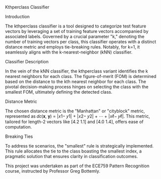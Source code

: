 Kthperclass Classifier

Introduction

The kthperclass classifier is a tool designed to categorize test feature vectors by leveraging a set of training feature vectors accompanied by associated labels. Governed by a crucial parameter "k," denoting the number of training vectors per class, this classifier operates with a distinct distance metric and employs tie-breaking rules. Notably, for k=1, it seamlessly aligns with the k-nearest-neighbor (kNN) classifier.

Classifier Description

In the vein of the kNN classifier, the kthperclass variant identifies the k nearest neighbors for each class. The figure-of-merit (FOM) is determined based on the distance to the kth nearest neighbor for each class. The pivotal decision-making process hinges on selecting the class with the smallest FOM, ultimately defining the detected class.

Distance Metric

The chosen distance metric is the "Manhattan" or "cityblock" metric, represented as 𝑑𝑐(𝐱, 𝐲) = |𝑥1− 𝑦1| + |𝑥2− 𝑦2| + ⋯ + |𝑥ℓ− 𝑦ℓ|. This metric, tailored for length-2 vectors like [4.2 1.1] and [4.0 1.4], offers ease of computation.

Breaking Ties

To address tie scenarios, the "smallest" rule is strategically implemented. This rule allocates the tie to the class boasting the smallest index, a pragmatic solution that ensures clarity in classification outcomes.

This project was undertaken as part of the ECE759 Pattern Recognition course, instructed by Professor Greg Bottemly.
